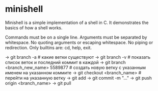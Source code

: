 # minishell

Minishell is a simple implementation of a shell in C. It demonstrates the basics of how a shell works.

Commands must be on a single line.
Arguments must be separated by whitespace.
No quoting arguments or escaping whitespace.
No piping or redirection.
Only builtins are: cd, help, exit.

-> git branch -a
    # какие ветки существуют
-> git branch -v
    # показать список веток и последний коммит в каждой
-> git branch <branch_new_name> 5589877
    # создать новую ветку с указанным именем на указанном коммите 
-> git checkout <branch_name>
    # перейти на указанную ветку
-> git add
-> git commit -m "..."
-> git push origin <branch_name>
-> git pull

